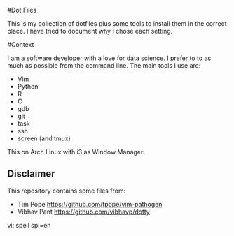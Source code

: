 #Dot Files

This is my collection of dotfiles plus some tools to install them in the
correct place. I have tried to document why I chose each setting.

#Context

I am a software developer with a love for data science. I prefer to to as much
as possible from the command line.  The main tools I use are:

- Vim
- Python
- R
- C
- gdb
- git
- task
- ssh
- screen (and tmux)


This on Arch Linux with i3 as Window Manager.

## Disclaimer

This repository contains some files from:

- Tim Pope <https://github.com/tpope/vim-pathogen>
- Vibhav Pant <https://github.com/vibhavp/dotty>

vi: spell spl=en
